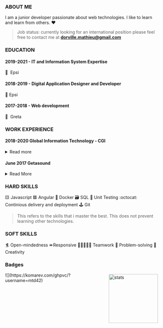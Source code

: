 ### ABOUT ME

I am a junior developer passionate about web technologies. I like to learn and learn from others. :heart:

> Job status: currently looking for an international position please feel free to contact me at **dorville.mathieu@gmail.com**

### EDUCATION

#### 2019-2021 - IT and Information System Expertise

🎒 ​ Epsi 

#### 2018-2019 - Digital Application Designer and Developer

🎒  Epsi

#### 2017-2018 - Web development

🎒 ​ Greta

### WORK EXPERIENCE

#### 2018-2020 Global Information Technology - CGI

<details>
  <summary>Read more</summary>
  
  ```javascript
    function whatIsLove() {
      console.log("Baby Don't hurt me. Don't hurt me");
      return 'No more';
    }
  ```
</details>

#### June 2017 Getasound

<details>
  <summary>Read More</summary>
  
  ```javascript
    function hakunaMatata() {
      console.log('What a wonderful phrase');
      return "Ain't no passing craze";
    }
  ```
</details>

### HARD SKILLS

🟨 Javascript 🟥 Angular 🐳 Docker 🗃️ SQL 🧪 Unit Testing :octocat: Continious delivery and deployment 🕹️ Git

> This refers to the skills that i master the best. This does not prevent learning other technologies.

### SOFT SKILLS

:surfer: Open-mindedness :fast_forward:Responsive 🧑🏻‍🤝‍🧑🏻 Teamwork 🎲 Problem-solving 🎨 Creativity

### Badges
<img src="https://github-readme-stats.vercel.app/api?username=mtd42&show_icons=true&count_private=true" alt="stats" height="160" align="right" style="margin: 5px; margin-bottom: 20px;" />
![](https://komarev.com/ghpvc/?username=mtd42)
